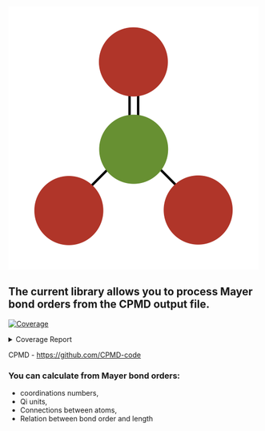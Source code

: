 ![Logo](Logo-pyMayCoor.png)

## The current library allows you to process Mayer bond orders from the CPMD output file.


<!-- Pytest Coverage Comment:Begin -->
<a href="https://github.com/pawelgoj/pyMayCoor/blob/main/README.md"><img alt="Coverage" src="https://img.shields.io/badge/Coverage-92%25-brightgreen.svg" /></a><details><summary>Coverage Report </summary><table><tr><th>File</th><th>Stmts</th><th>Miss</th><th>Cover</th><th>Missing</th></tr><tbody><tr><td colspan="5"><b>main/BondOrderCalculations/BondOrderCalculations</b></td></tr><tr><td>&nbsp; &nbsp;<a href="https://github.com/pawelgoj/pyMayCoor/blob/main/main/BondOrderCalculations/BondOrderCalculations/calculations.py">calculations.py</a></td><td>344</td><td>11</td><td>97%</td><td><a href="https://github.com/pawelgoj/pyMayCoor/blob/main/main/BondOrderCalculations/BondOrderCalculations/calculations.py#L40">40</a>, <a href="https://github.com/pawelgoj/pyMayCoor/blob/main/main/BondOrderCalculations/BondOrderCalculations/calculations.py#L44">44</a>, <a href="https://github.com/pawelgoj/pyMayCoor/blob/main/main/BondOrderCalculations/BondOrderCalculations/calculations.py#L163">163</a>, <a href="https://github.com/pawelgoj/pyMayCoor/blob/main/main/BondOrderCalculations/BondOrderCalculations/calculations.py#L309">309</a>, <a href="https://github.com/pawelgoj/pyMayCoor/blob/main/main/BondOrderCalculations/BondOrderCalculations/calculations.py#L474">474</a>, <a href="https://github.com/pawelgoj/pyMayCoor/blob/main/main/BondOrderCalculations/BondOrderCalculations/calculations.py#L487">487</a>, <a href="https://github.com/pawelgoj/pyMayCoor/blob/main/main/BondOrderCalculations/BondOrderCalculations/calculations.py#L637">637</a>, <a href="https://github.com/pawelgoj/pyMayCoor/blob/main/main/BondOrderCalculations/BondOrderCalculations/calculations.py#L639-L640">639&ndash;640</a>, <a href="https://github.com/pawelgoj/pyMayCoor/blob/main/main/BondOrderCalculations/BondOrderCalculations/calculations.py#L677-L678">677&ndash;678</a></td></tr><tr><td>&nbsp; &nbsp;<a href="https://github.com/pawelgoj/pyMayCoor/blob/main/main/BondOrderCalculations/BondOrderCalculations/input_data.py">input_data.py</a></td><td>396</td><td>46</td><td>88%</td><td><a href="https://github.com/pawelgoj/pyMayCoor/blob/main/main/BondOrderCalculations/BondOrderCalculations/input_data.py#L82-L94">82&ndash;94</a>, <a href="https://github.com/pawelgoj/pyMayCoor/blob/main/main/BondOrderCalculations/BondOrderCalculations/input_data.py#L116-L149">116&ndash;149</a>, <a href="https://github.com/pawelgoj/pyMayCoor/blob/main/main/BondOrderCalculations/BondOrderCalculations/input_data.py#L179-L183">179&ndash;183</a>, <a href="https://github.com/pawelgoj/pyMayCoor/blob/main/main/BondOrderCalculations/BondOrderCalculations/input_data.py#L219">219</a>, <a href="https://github.com/pawelgoj/pyMayCoor/blob/main/main/BondOrderCalculations/BondOrderCalculations/input_data.py#L228-L232">228&ndash;232</a>, <a href="https://github.com/pawelgoj/pyMayCoor/blob/main/main/BondOrderCalculations/BondOrderCalculations/input_data.py#L285">285</a>, <a href="https://github.com/pawelgoj/pyMayCoor/blob/main/main/BondOrderCalculations/BondOrderCalculations/input_data.py#L298-L299">298&ndash;299</a>, <a href="https://github.com/pawelgoj/pyMayCoor/blob/main/main/BondOrderCalculations/BondOrderCalculations/input_data.py#L354-L358">354&ndash;358</a>, <a href="https://github.com/pawelgoj/pyMayCoor/blob/main/main/BondOrderCalculations/BondOrderCalculations/input_data.py#L402-L413">402&ndash;413</a>, <a href="https://github.com/pawelgoj/pyMayCoor/blob/main/main/BondOrderCalculations/BondOrderCalculations/input_data.py#L450-L451">450&ndash;451</a>, <a href="https://github.com/pawelgoj/pyMayCoor/blob/main/main/BondOrderCalculations/BondOrderCalculations/input_data.py#L457">457</a>, <a href="https://github.com/pawelgoj/pyMayCoor/blob/main/main/BondOrderCalculations/BondOrderCalculations/input_data.py#L471">471</a>, <a href="https://github.com/pawelgoj/pyMayCoor/blob/main/main/BondOrderCalculations/BondOrderCalculations/input_data.py#L478">478</a>, <a href="https://github.com/pawelgoj/pyMayCoor/blob/main/main/BondOrderCalculations/BondOrderCalculations/input_data.py#L635">635</a>, <a href="https://github.com/pawelgoj/pyMayCoor/blob/main/main/BondOrderCalculations/BondOrderCalculations/input_data.py#L642">642</a>, <a href="https://github.com/pawelgoj/pyMayCoor/blob/main/main/BondOrderCalculations/BondOrderCalculations/input_data.py#L680">680</a>, <a href="https://github.com/pawelgoj/pyMayCoor/blob/main/main/BondOrderCalculations/BondOrderCalculations/input_data.py#L705">705</a>, <a href="https://github.com/pawelgoj/pyMayCoor/blob/main/main/BondOrderCalculations/BondOrderCalculations/input_data.py#L728">728</a>, <a href="https://github.com/pawelgoj/pyMayCoor/blob/main/main/BondOrderCalculations/BondOrderCalculations/input_data.py#L777">777</a>, <a href="https://github.com/pawelgoj/pyMayCoor/blob/main/main/BondOrderCalculations/BondOrderCalculations/input_data.py#L887">887</a></td></tr><tr><td><b>TOTAL</b></td><td><b>740</b></td><td><b>57</b></td><td><b>92%</b></td><td>&nbsp;</td></tr></tbody></table></details>
<!-- Pytest Coverage Comment:End -->

CPMD - https://github.com/CPMD-code
### You can calculate from Mayer bond orders:

- coordinations numbers,
- Qi units,
- Connections between atoms,
- Relation between bond order and length

